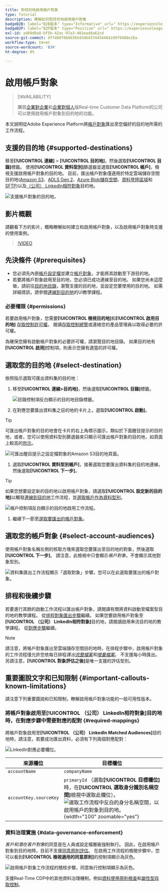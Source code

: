 ```yaml
---
title: 對目的地啟用帳戶對象
type: Tutorial
description: 瞭解如何對目的地啟用帳戶對象
badgeB2B: label="B2B版本" type="Informative" url=" https://experienceleague.adobe.com/docs/experience-platform/rtcdp/intro/rtcdp-intro/overview.html?lang=en#rtcdp-editions newtab=true"
badgeB2P: label="B2P版本" type="Positive" url=" https://experienceleague.adobe.com/docs/experience-platform/rtcdp/intro/rtcdp-intro/overview.html?lang=en#rtcdp-editions newtab=true"
exl-id: ad69d0a8-bf5b-42ac-97a3-401eadda62cd
source-git-commit: dff460f0b0d365d3d643744544642d9f9488e18a
workflow-type: tm+mt
source-wordcount: '834'
ht-degree: 0%

---
```


# 啟用帳戶對象

>[!AVAILABILITY]
>
>購買[企業對企業](/help/rtcdp/overview.md#rtcdp-b2b)和[企業對個人](/help/rtcdp/overview.md#rtcdp-b2p)版Real-time Customer Data Platform的公司可以使用啟用帳戶對象到目的地的功能。

本文說明從Adobe Experience Platform將[帳戶對象](/help/segmentation/ui/account-audiences.md)匯出至您偏好的目的地所需的工作流程。

## 支援的目的地 {#supported-destinations}

移至&#x200B;**[!UICONTROL 連線]** > **[!UICONTROL 目的地]**，然後選取&#x200B;**[!UICONTROL 目錄]**&#x200B;標籤。 使用&#x200B;**[!UICONTROL 資料型別]**&#x200B;篩選器並選取&#x200B;**[!UICONTROL 帳戶]**，檢視支援啟用帳戶對象的目的地。 目前，匯出帳戶對象僅適用於特定雲端儲存空間目的地([Amazon S3](/help/destinations/catalog/cloud-storage/amazon-s3.md)、[ADLS Gen 2](/help/destinations/catalog/cloud-storage/adls-gen2.md)、[Azure Blob儲存空間](/help/destinations/catalog/cloud-storage/azure-blob.md)、[資料登陸區域](/help/destinations/catalog/cloud-storage/data-landing-zone.md)和[SFTP](/help/destinations/catalog/cloud-storage/sftp.md))以及[（公司） LinkedIn相符對象](/help/destinations/catalog/social/linkedin.md)目的地。

![支援帳戶對象的目的地。](/help/destinations/assets/ui/activate-account-audiences/data-types-filter.png)

## 影片概觀

請觀看下方的影片，概略瞭解如何建立和啟用帳戶對象，以及啟用帳戶對象時支援的使用案例。

>[!VIDEO](https://video.tv.adobe.com/v/338252/?learn=on)

## 先決條件 {#prerequisites}

* 您必須先內嵌[帳戶設定檔](/help/rtcdp/accounts/account-profile-overview.md)並建立[帳戶對象](/help/segmentation/ui/account-audiences.md)，才能將其啟動至下游目的地。
* 若要將帳戶對象啟用至目的地，您必須已成功連線至目的地。 如果您尚未這麼做，請前往[目的地目錄](../catalog/overview.md)，瀏覽支援的目的地，並設定您要使用的目的地。 如需詳細資訊，請參閱[連線到目的地](./connect-destination.md)的UI教學課程。

### 必要權限 {#permissions}

若要啟用帳戶對象，您需要&#x200B;**[!UICONTROL 檢視目的地]**&#x200B;和&#x200B;**[!UICONTROL 啟用目的地]** [存取控制許可權](/help/access-control/home.md#permissions)。 閱讀[存取控制總覽](/help/access-control/ui/overview.md)或連絡您的產品管理員以取得必要的許可權。

為確保您擁有啟動帳戶對象的必要許可權，請瀏覽目的地目錄。 如果目的地有&#x200B;**[!UICONTROL 啟用]**&#x200B;控制項，則表示您擁有適當的許可權。

## 選取您的目的地 {#select-destination}

依照指示選取可匯出資料集的目的地：

1. 移至&#x200B;**[!UICONTROL 連線>目的地]**，然後選取&#x200B;**[!UICONTROL 目錄]**&#x200B;標籤。

   ![目錄控制項反白顯示的目的地目錄標籤。](/help/destinations/assets/ui/export-datasets/catalog-tab.png)

1. 在對應您要匯出資料集之目的地的卡片上，選取&#x200B;**[!UICONTROL 啟動]**。

>[!TIP]
>
>可匯出帳戶對象的目的地會在卡片的右上角標示圖示，類似於下面醒目提示的目的地，或者，您可以使用資料型別篩選器來只顯示可匯出帳戶對象的目的地，如頁面上較高的[所示](#supported-destinations)。

![可匯出醒目提示之設定檔對象的Amazon S3目的地頁面。](/help/destinations/assets/ui/activate-account-audiences/amazon-s3-icon-activate-account-audiences.png)

1. 選取&#x200B;**[!UICONTROL 資料型別帳戶]**，接著選取您要匯出資料集的目的地連線，然後選取&#x200B;**[!UICONTROL 下一步]**。

>[!TIP]
> 
>如果您想要設定新的目的地以啟用帳戶對象，請選取&#x200B;**[!UICONTROL 設定新的目的地]**&#x200B;以觸發[連線到目的地](/help/destinations/ui/connect-destination.md)工作流程，並[選取帳戶作為資料型別](/help/destinations/ui/connect-destination.md#segment-activation-or-dataset-exports)。

![帳戶控制項反白顯示的目的地啟用工作流程。](/help/destinations/assets/ui/activate-account-audiences/activate-account-audiences-highlighted.png)

1. 繼續下一節至[選取要匯出的帳戶對象](#select-profile-audiences)。

## 選取您的帳戶對象 {#select-account-audiences}

使用帳戶對象名稱左側的核取方塊來選取您要匯出至目的地的對象，然後選取&#x200B;**[!UICONTROL 下一步]**。 請注意，此檢視中只會顯示&#x200B;*帳戶對象*，不會顯示其他對象型別。

![資料集匯出工作流程顯示「選取對象」步驟，您可以在此選取要匯出的帳戶對象。](/help/destinations/assets/ui/activate-account-audiences/select-account-audiences.png)

## 排程和後續步驟

若要進行其餘的啟動工作流程以匯出帳戶對象，請閱讀有關將資料啟動至檔案型目的地的教學課程。 從[排程對象匯出步驟](/help/destinations/ui/activate-batch-profile-destinations.md#scheduling)繼續。 如果您要啟用帳戶對象至&#x200B;**[!UICONTROL （公司） LinkedIn相符對象]**&#x200B;目的地，請閱讀啟用串流目的地的教學課程。 從[對應步驟](/help/destinations/ui/activate-segment-streaming-destinations.md#mapping)繼續。

>[!NOTE]
>
>請注意，將帳戶對象匯出至雲端儲存空間目的地時，在排程步驟中，啟用帳戶對象的工作流程僅允許您依每日排程&#x200B;_匯出[完整檔案](/help/destinations/ui/activate-batch-profile-destinations.md#export-full-files)和[增量檔案](/help/destinations/ui/activate-batch-profile-destinations.md#export-incremental-files)_。 不支援每小時匯出。 另請注意，**[!UICONTROL 對象評估之後]**&#x200B;是唯一支援的評估型別。

## 重要圖說文字和已知限制 {#important-callouts-known-limitations}

請注意下列重要圖說和已知限制，瞭解啟用帳戶對象功能的一般可用性版本。

### 將帳戶對象啟用至&#x200B;**[!UICONTROL （公司） LinkedIn相符對象]**&#x200B;目的地時，在對應步驟中需要對應的配對 {#required-mappings}

將帳戶對象啟用至&#x200B;**[!UICONTROL （公司） LinkedIn Matched Audiences]**&#x200B;目的地時，請注意，若要成功匯出資料，必須有下列兩個對應配對：

![LinkedIn對應必要欄位。](/help/destinations/assets/ui/activate-account-audiences/linkedin-mapping-required-fields.png)

| 來源欄位 | 目標欄位 |
|---------|----------|
| `accountName` | `companyName` |
| `accountKey.sourceKey` | `primaryId` （選取&#x200B;**[!UICONTROL 目標欄位]**&#x200B;時，在&#x200B;**[!UICONTROL 選取身分識別名稱空間]**&#x200B;檢視中選取此欄位）。<br> ![選取工作流程中反白的身分名稱空間，以啟用帳戶的對象到目的地。](/help/destinations/assets/ui/activate-account-audiences/identity-namespace-highlighted.png "選取工作流程中反白顯示的身分名稱空間，以啟用目的地的帳戶對象。"){width="100" zoomable="yes"} |

### 資料治理實施 {#data-governance-enforcement}

*客戶和潛在客戶對象*&#x200B;的同意是在人員或設定檔層級強制執行。 因此，在啟用帳戶對象到目的地時，目前不支援[同意原則評估](/help/data-governance/enforcement/auto-enforcement.md#consent-policy-evaluation)。 在啟用工作流程的檢閱步驟中，您可以看到&#x200B;**[!UICONTROL 檢視適用的同意原則]**&#x200B;的控制項顯示為灰色。

![啟用帳戶對象工作流程的稽核步驟，同意執行控制項顯示為灰色。](/help/destinations/assets/ui/activate-account-audiences/consent-checks-greyed-out.png)

支援Real-Time CDP中的其他資料治理機制，例如[資料使用原則檢查](/help/data-governance/enforcement/auto-enforcement.md#consent-policy-evaluation)和[屬性型存取控制](/help/destinations/home.md#attribute-based-access)。
